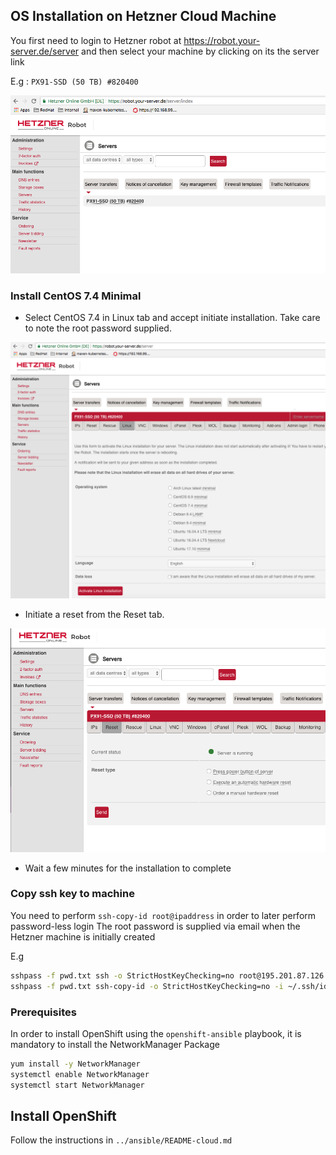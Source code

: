 ## OS Installation on Hetzner Cloud Machine

You first need to login to Hetzner robot
at https://robot.your-server.de/server and then select your machine by clicking on its the server link

E.g : `PX91-SSD (50 TB) #820400`

![Hetzner](hetzner-server.png) 

### Install CentOS 7.4 Minimal

* Select CentOS 7.4 in Linux tab and accept initiate installation. Take care to note the root password supplied.

![Linux installation](linux-installation.png)

* Initiate a reset from the Reset tab.

![Hardware reset](hardware-reset.png)

* Wait a few minutes for the installation to complete

### Copy ssh key to machine

You need to perform `ssh-copy-id root@ipaddress` in order to later perform password-less login
The root password is supplied via email when the Hetzner machine is initially created

E.g

```bash
sshpass -f pwd.txt ssh -o StrictHostKeyChecking=no root@195.201.87.126 "mkdir ~/.ssh && chmod 700 ~/.ssh && touch ~/.ssh/authorized_keys && chmod 600 ~/.ssh/authorized_keys"
sshpass -f pwd.txt ssh-copy-id -o StrictHostKeyChecking=no -i ~/.ssh/id_rsa.pub root@195.201.87.126
```

### Prerequisites

In order to install OpenShift using the `openshift-ansible` playbook, it is mandatory to install the NetworkManager Package 

```bash
yum install -y NetworkManager
systemctl enable NetworkManager
systemctl start NetworkManager
```

## Install OpenShift

Follow the instructions in `../ansible/README-cloud.md`
